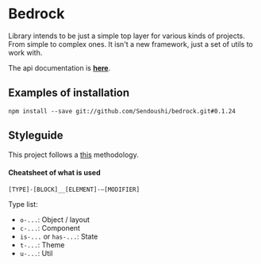# Bedrock

Library intends to be just a simple top layer for various kinds of projects. From simple to complex ones.
It isn't a new framework, just a set of utils to work with.

The api documentation is **[here](doc/API.md)**.

## Examples of installation
```
npm install --save git://github.com/Sendoushi/bedrock.git#0.1.24
```

## Styleguide

This project follows a [this](https://seesparkbox.com/foundry/thoughtful_css_architecture) methodology.

#### Cheatsheet of what is used

`[TYPE]-[BLOCK]__[ELEMENT]-—[MODIFIER]`

Type list:
- `o-...`: Object / layout
- `c-...`: Component
- `is-...` or `has-...`: State
- `t-...`: Theme
- `u-...`: Util
